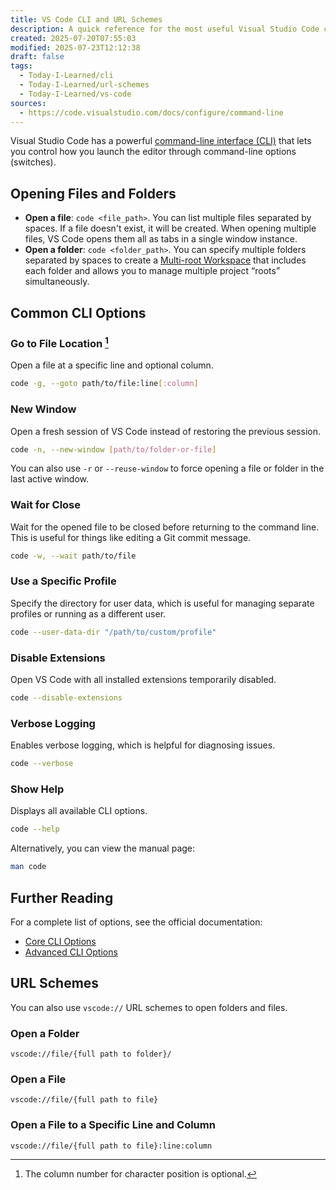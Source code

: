 ```yaml
---
title: VS Code CLI and URL Schemes
description: A quick reference for the most useful Visual Studio Code command-line interface (CLI) options and URL schemes.
created: 2025-07-20T07:55:03
modified: 2025-07-23T12:12:38
draft: false
tags:
  - Today-I-Learned/cli
  - Today-I-Learned/url-schemes
  - Today-I-Learned/vs-code
sources:
  - https://code.visualstudio.com/docs/configure/command-line
---
```


Visual Studio Code has a powerful [command-line interface (CLI)](https://code.visualstudio.com/docs/configure/command-line) that lets you control how you launch the editor through command-line options (switches).

## Opening Files and Folders

* **Open a file**: `code <file_path>`. You can list multiple files separated by spaces. If a file doesn't exist, it will be created. When opening multiple files, VS Code opens them all as tabs in a single window instance.
* **Open a folder**: `code <folder_path>`. You can specify multiple folders separated by spaces to create a [Multi-root Workspace](https://code.visualstudio.com/docs/editing/workspaces/multi-root-workspaces) that includes each folder and allows you to manage multiple project “roots” simultaneously.

## Common CLI Options

### Go to File Location [^1]

Open a file at a specific line and optional column.

```bash
code -g, --goto path/to/file:line[:column]
```

### New Window

Open a fresh session of VS Code instead of restoring the previous session.

```bash
code -n, --new-window [path/to/folder-or-file]
```

You can also use `-r` or `--reuse-window` to force opening a file or folder in the last active window.

### Wait for Close

Wait for the opened file to be closed before returning to the command line. This is useful for things like editing a Git commit message.

```bash
code -w, --wait path/to/file
```

### Use a Specific Profile

Specify the directory for user data, which is useful for managing separate profiles or running as a different user.

```bash
code --user-data-dir "/path/to/custom/profile"
```

### Disable Extensions

Open VS Code with all installed extensions temporarily disabled.

```bash
code --disable-extensions
```

### Verbose Logging

Enables verbose logging, which is helpful for diagnosing issues.

```bash
code --verbose
```

### Show Help

Displays all available CLI options.

```bash
code --help
```

Alternatively, you can view the manual page:

```bash
man code
```

## Further Reading

For a complete list of options, see the official documentation:

* [Core CLI Options](https://code.visualstudio.com/docs/configure/command-line#_core-cli-options)
* [Advanced CLI Options](https://code.visualstudio.com/docs/configure/command-line#_advanced-cli-options)

## URL Schemes

You can also use `vscode://` URL schemes to open folders and files.

### Open a Folder

```url
vscode://file/{full path to folder}/
```

### Open a File

```url
vscode://file/{full path to file}
```

### Open a File to a Specific Line and Column

```url
vscode://file/{full path to file}:line:column
```

[^1]: The column number for character position is optional.
